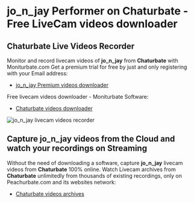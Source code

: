 # jo_n_jay Performer on Chaturbate - Free LiveCam videos downloader

## Chaturbate Live Videos Recorder

Monitor and record livecam videos of **jo_n_jay** from **Chaturbate** with Moniturbate.com
Get a premium trial for free by just and only registering with your Email address:
* [jo_n_jay Premium videos downloader](https://moniturbate.com/request-demo-licence-key.html)

Free livecam videos downloader - Moniturbate Software:
* [Chaturbate videos downloader](https://moniturbate.com/moniturbate-download-software.html)

![jo_n_jay livecam videos recorder](https://peachurnet.com/templates/moniturbate-software.png)


## Capture jo_n_jay videos from the Cloud and watch your recordings on Streaming

Without the need of downloading a software, capture **jo_n_jay** livecam videos from **Chaturbate** 100% online.
Watch Livecam archives from **Chaturbate** unlimitedly from thousands of existing recordings, only on Peachurbate.com and its websites network:
* [Chaturbate videos archives](https://peachurnet.com/)